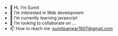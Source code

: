 - 👋 Hi, I’m Sumit
- 👀 I’m interested in Web development
- 🌱 I’m currently learning javascript
- 💞️ I’m looking to collaborate on ...
- 📫 How to reach me :sumitpanwar1807@gmail.com

<!---
e-sillix/e-sillix is a ✨ special ✨ repository because its `README.md` (this file) appears on your GitHub profile.
You can click the Preview link to take a look at your changes.
--->
